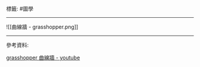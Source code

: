 標籤: #圖學 

---

![[曲線牆 - grasshopper.png]]

---

參考資料:

[grasshopper 曲線牆 - youtube](https://youtu.be/p5o7lHMDq2g)